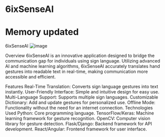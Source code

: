 # 6ixSenseAI
# Memory updated

6ixSenseAI
 ![image](https://github.com/user-attachments/assets/0389eca1-a5e6-4116-8427-6a3ecc276603)


Overview
6ixSenseAI is an innovative application designed to bridge the communication gap for individuals using sign language. Utilizing advanced AI and machine learning algorithms, 6ixSenseAI accurately translates hand gestures into readable text in real-time, making communication more accessible and efficient.

Features
Real-Time Translation: Converts sign language gestures into text instantly.
User-Friendly Interface: Simple and intuitive design for easy use.
Multi-Language Support: Supports multiple sign languages.
Customizable Dictionary: Add and update gestures for personalized use.
Offline Mode: Functionality without the need for an internet connection.
Technologies Used
Python: Core programming language.
TensorFlow/Keras: Machine learning framework for gesture recognition.
OpenCV: Computer vision library for gesture detection.
Flask/Django: Backend framework for API development.
React/Angular: Frontend framework for user interface.
